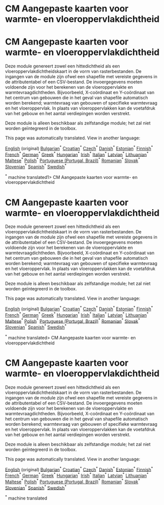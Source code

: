 <h1> <a class="anchor" id="cm-customized-heat-and-floor-area-density-maps" href="#cm-customized-heat-and-floor-area-density-maps"><i class="fa fa-link"></i></a> CM Aangepaste kaarten voor warmte- en vloeroppervlakdichtheid </h1><h1> <a class="anchor" id="cm-customized-heat-and-floor-area-density-maps" href="#cm-customized-heat-and-floor-area-density-maps"><i class="fa fa-link"></i></a> CM Aangepaste kaarten voor warmte- en vloeroppervlakdichtheid </h1><p> Deze module genereert zowel een hittedichtheid als een vloeroppervlakdichtheidskaart in de vorm van rasterbestanden. De ingangen van de module zijn ofwel een shapefile met vereiste gegevens in de attributentabel of een CSV-bestand. De invoergegevens moeten voldoende zijn voor het berekenen van de vloeroppervlakte en warmtevraagdichtheden. Bijvoorbeeld, X-coördinaat en Y-coördinaat van het centrum van gebouwen die in het geval van shapefile automatisch worden berekend; warmtevraag van gebouwen of specifieke warmtevraag en het vloeroppervlak. In plaats van vloeroppervlakken kan de voetafdruk van het gebouw en het aantal verdiepingen worden verstrekt. </p><p> Deze module is alleen beschikbaar als zelfstandige module; het zal niet worden geïntegreerd in de toolbox. </p>
<!--- THIS IS A SUPER UNIQUE IDENTIFIER -->

This page was automatically translated. View in another language:

[English](../en/CM-Customized-heat-and-floor-area-density-maps) (original) [Bulgarian](../bg/CM-Customized-heat-and-floor-area-density-maps)<sup>\*</sup> [Croatian](../hr/CM-Customized-heat-and-floor-area-density-maps)<sup>\*</sup> [Czech](../cs/CM-Customized-heat-and-floor-area-density-maps)<sup>\*</sup> [Danish](../da/CM-Customized-heat-and-floor-area-density-maps)<sup>\*</sup>  [Estonian](../et/CM-Customized-heat-and-floor-area-density-maps)<sup>\*</sup> [Finnish](../fi/CM-Customized-heat-and-floor-area-density-maps)<sup>\*</sup> [French](../fr/CM-Customized-heat-and-floor-area-density-maps)<sup>\*</sup> [German](../de/CM-Customized-heat-and-floor-area-density-maps)<sup>\*</sup> [Greek](../el/CM-Customized-heat-and-floor-area-density-maps)<sup>\*</sup> [Hungarian](../hu/CM-Customized-heat-and-floor-area-density-maps)<sup>\*</sup> [Irish](../ga/CM-Customized-heat-and-floor-area-density-maps)<sup>\*</sup> [Italian](../it/CM-Customized-heat-and-floor-area-density-maps)<sup>\*</sup> [Latvian](../lv/CM-Customized-heat-and-floor-area-density-maps)<sup>\*</sup> [Lithuanian](../lt/CM-Customized-heat-and-floor-area-density-maps)<sup>\*</sup> [Maltese](../mt/CM-Customized-heat-and-floor-area-density-maps)<sup>\*</sup> [Polish](../pl/CM-Customized-heat-and-floor-area-density-maps)<sup>\*</sup> [Portuguese (Portugal, Brazil)](../pt/CM-Customized-heat-and-floor-area-density-maps)<sup>\*</sup> [Romanian](../ro/CM-Customized-heat-and-floor-area-density-maps)<sup>\*</sup> [Slovak](../sk/CM-Customized-heat-and-floor-area-density-maps)<sup>\*</sup> [Slovenian](../sl/CM-Customized-heat-and-floor-area-density-maps)<sup>\*</sup> [Spanish](../es/CM-Customized-heat-and-floor-area-density-maps)<sup>\*</sup> [Swedish](../sv/CM-Customized-heat-and-floor-area-density-maps)<sup>\*</sup> 

<sup>\*</sup> machine translated1> <a class="anchor" id="cm-customized-heat-and-floor-area-density-maps" href="#cm-customized-heat-and-floor-area-density-maps"><i class="fa fa-link"></i></a> CM Aangepaste kaarten voor warmte- en vloeroppervlakdichtheid </h1><h1> <a class="anchor" id="cm-customized-heat-and-floor-area-density-maps" href="#cm-customized-heat-and-floor-area-density-maps"><i class="fa fa-link"></i></a> CM Aangepaste kaarten voor warmte- en vloeroppervlakdichtheid </h1><p> Deze module genereert zowel een hittedichtheid als een vloeroppervlakdichtheidskaart in de vorm van rasterbestanden. De ingangen van de module zijn ofwel een shapefile met vereiste gegevens in de attributentabel of een CSV-bestand. De invoergegevens moeten voldoende zijn voor het berekenen van de vloeroppervlakte en warmtevraagdichtheden. Bijvoorbeeld, X-coördinaat en Y-coördinaat van het centrum van gebouwen die in het geval van shapefile automatisch worden berekend; warmtevraag van gebouwen of specifieke warmtevraag en het vloeroppervlak. In plaats van vloeroppervlakken kan de voetafdruk van het gebouw en het aantal verdiepingen worden verstrekt. </p><p> Deze module is alleen beschikbaar als zelfstandige module; het zal niet worden geïntegreerd in de toolbox. </p>
<!--- THIS IS A SUPER UNIQUE IDENTIFIER -->

This page was automatically translated. View in another language:

[English](../en/CM-Customized-heat-and-floor-area-density-maps) (original) [Bulgarian](../bg/CM-Customized-heat-and-floor-area-density-maps)<sup>\*</sup> [Croatian](../hr/CM-Customized-heat-and-floor-area-density-maps)<sup>\*</sup> [Czech](../cs/CM-Customized-heat-and-floor-area-density-maps)<sup>\*</sup> [Danish](../da/CM-Customized-heat-and-floor-area-density-maps)<sup>\*</sup>  [Estonian](../et/CM-Customized-heat-and-floor-area-density-maps)<sup>\*</sup> [Finnish](../fi/CM-Customized-heat-and-floor-area-density-maps)<sup>\*</sup> [French](../fr/CM-Customized-heat-and-floor-area-density-maps)<sup>\*</sup> [German](../de/CM-Customized-heat-and-floor-area-density-maps)<sup>\*</sup> [Greek](../el/CM-Customized-heat-and-floor-area-density-maps)<sup>\*</sup> [Hungarian](../hu/CM-Customized-heat-and-floor-area-density-maps)<sup>\*</sup> [Irish](../ga/CM-Customized-heat-and-floor-area-density-maps)<sup>\*</sup> [Italian](../it/CM-Customized-heat-and-floor-area-density-maps)<sup>\*</sup> [Latvian](../lv/CM-Customized-heat-and-floor-area-density-maps)<sup>\*</sup> [Lithuanian](../lt/CM-Customized-heat-and-floor-area-density-maps)<sup>\*</sup> [Maltese](../mt/CM-Customized-heat-and-floor-area-density-maps)<sup>\*</sup> [Polish](../pl/CM-Customized-heat-and-floor-area-density-maps)<sup>\*</sup> [Portuguese (Portugal, Brazil)](../pt/CM-Customized-heat-and-floor-area-density-maps)<sup>\*</sup> [Romanian](../ro/CM-Customized-heat-and-floor-area-density-maps)<sup>\*</sup> [Slovak](../sk/CM-Customized-heat-and-floor-area-density-maps)<sup>\*</sup> [Slovenian](../sl/CM-Customized-heat-and-floor-area-density-maps)<sup>\*</sup> [Spanish](../es/CM-Customized-heat-and-floor-area-density-maps)<sup>\*</sup> [Swedish](../sv/CM-Customized-heat-and-floor-area-density-maps)<sup>\*</sup> 

<sup>\*</sup> machine translated> <a class="anchor" id="cm-customized-heat-and-floor-area-density-maps" href="#cm-customized-heat-and-floor-area-density-maps"><i class="fa fa-link"></i></a> CM Aangepaste kaarten voor warmte- en vloeroppervlakdichtheid </h1><h1> <a class="anchor" id="cm-customized-heat-and-floor-area-density-maps" href="#cm-customized-heat-and-floor-area-density-maps"><i class="fa fa-link"></i></a> CM Aangepaste kaarten voor warmte- en vloeroppervlakdichtheid </h1><p> Deze module genereert zowel een hittedichtheid als een vloeroppervlakdichtheidskaart in de vorm van rasterbestanden. De ingangen van de module zijn ofwel een shapefile met vereiste gegevens in de attributentabel of een CSV-bestand. De invoergegevens moeten voldoende zijn voor het berekenen van de vloeroppervlakte en warmtevraagdichtheden. Bijvoorbeeld, X-coördinaat en Y-coördinaat van het centrum van gebouwen die in het geval van shapefile automatisch worden berekend; warmtevraag van gebouwen of specifieke warmtevraag en het vloeroppervlak. In plaats van vloeroppervlakken kan de voetafdruk van het gebouw en het aantal verdiepingen worden verstrekt. </p><p> Deze module is alleen beschikbaar als zelfstandige module; het zal niet worden geïntegreerd in de toolbox. </p>
<!--- THIS IS A SUPER UNIQUE IDENTIFIER -->

This page was automatically translated. View in another language:

[English](../en/CM-Customized-heat-and-floor-area-density-maps) (original) [Bulgarian](../bg/CM-Customized-heat-and-floor-area-density-maps)<sup>\*</sup> [Croatian](../hr/CM-Customized-heat-and-floor-area-density-maps)<sup>\*</sup> [Czech](../cs/CM-Customized-heat-and-floor-area-density-maps)<sup>\*</sup> [Danish](../da/CM-Customized-heat-and-floor-area-density-maps)<sup>\*</sup>  [Estonian](../et/CM-Customized-heat-and-floor-area-density-maps)<sup>\*</sup> [Finnish](../fi/CM-Customized-heat-and-floor-area-density-maps)<sup>\*</sup> [French](../fr/CM-Customized-heat-and-floor-area-density-maps)<sup>\*</sup> [German](../de/CM-Customized-heat-and-floor-area-density-maps)<sup>\*</sup> [Greek](../el/CM-Customized-heat-and-floor-area-density-maps)<sup>\*</sup> [Hungarian](../hu/CM-Customized-heat-and-floor-area-density-maps)<sup>\*</sup> [Irish](../ga/CM-Customized-heat-and-floor-area-density-maps)<sup>\*</sup> [Italian](../it/CM-Customized-heat-and-floor-area-density-maps)<sup>\*</sup> [Latvian](../lv/CM-Customized-heat-and-floor-area-density-maps)<sup>\*</sup> [Lithuanian](../lt/CM-Customized-heat-and-floor-area-density-maps)<sup>\*</sup> [Maltese](../mt/CM-Customized-heat-and-floor-area-density-maps)<sup>\*</sup> [Polish](../pl/CM-Customized-heat-and-floor-area-density-maps)<sup>\*</sup> [Portuguese (Portugal, Brazil)](../pt/CM-Customized-heat-and-floor-area-density-maps)<sup>\*</sup> [Romanian](../ro/CM-Customized-heat-and-floor-area-density-maps)<sup>\*</sup> [Slovak](../sk/CM-Customized-heat-and-floor-area-density-maps)<sup>\*</sup> [Slovenian](../sl/CM-Customized-heat-and-floor-area-density-maps)<sup>\*</sup> [Spanish](../es/CM-Customized-heat-and-floor-area-density-maps)<sup>\*</sup> [Swedish](../sv/CM-Customized-heat-and-floor-area-density-maps)<sup>\*</sup> 

<sup>\*</sup> machine translated

